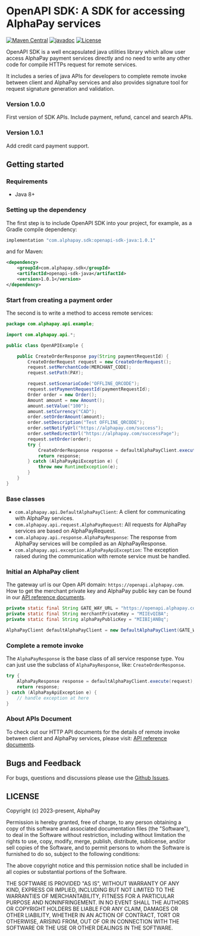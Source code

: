 # OpenAPI SDK: A SDK for accessing AlphaPay services

[![Maven Central](https://maven-badges.herokuapp.com/maven-central/com.alphapay.sdk/openapi-sdk-java/badge.svg)](https://maven-badges.herokuapp.com/maven-central/com.alphapay.sdk/openapi-sdk-java)
[![javadoc](https://javadoc.io/badge2/com.alphapay.sdk/openapi-sdk-java/javadoc.svg)](https://javadoc.io/doc/com.alphapay.sdk/openapi-sdk-java)
[![License](https://img.shields.io/github/license/alphapayit/openapi-sdk-java)](https://github.com/alphapayit/openapi-sdk-java/blob/main/LICENSE)

OpenAPI SDK is a well encapsulated java utilities library which allow user access AlphaPay payment services directly and no need to write any other code for compile HTTPs request for remote services.

It includes a series of java APIs for developers to complete remote invoke between client and AlphaPay services and also provides signature tool for request signature generation and validation.

### Version 1.0.0

First version of SDK APIs. Include payment, refund, cancel and search APIs.

### Version 1.0.1

Add credit card payment support.

## Getting started

### Requirements
- Java 8+

### Setting up the dependency

The first step is to include OpenAPI SDK into your project, for example, as a Gradle compile dependency:

```groovy
implementation "com.alphapay.sdk:openapi-sdk-java:1.0.1"
```

and for Maven:

```xml
<dependency>
    <groupId>com.alphapay.sdk</groupId>
    <artifactId>openapi-sdk-java</artifactId>
    <version>1.0.1</version>
</dependency>
```

### Start from creating a payment order

The second is to write a method to access remote services:

```java
package com.alphapay.api.example;

import com.alphapay.api.*;

public class OpenAPIExample {

    public CreateOrderResponse pay(String paymentRequestId) {
        CreateOrderRequest request = new CreateOrderRequest();
        request.setMerchantCode(MERCHANT_CODE);
        request.setPath(PAY);

        request.setScenarioCode("OFFLINE_QRCODE");
        request.setPaymentRequestId(paymentRequestId);
        Order order = new Order();
        Amount amount = new Amount();
        amount.setValue("100");
        amount.setCurrency("CAD");
        order.setOrderAmount(amount);
        order.setDescription("Test OFFLINE_QRCODE");
        order.setNotifyUrl("https://alphapay.com/success");
        order.setRedirectUrl("https://alphapay.com/successPage");
        request.setOrder(order);
        try {
            CreateOrderResponse response = defaultAlphaPayClient.execute(request);
            return response;
        } catch (AlphaPayApiException e) {
            throw new RuntimeException(e);
        }
    }
}
```

### Base classes

 - `com.alphapay.api.DefaultAlphaPayClient`: A client for communicating with AlphaPay services.
 - `com.alphapay.api.request.AlphaPayRequest`: All requests for AlphaPay services are based on AlphaPayRequest.
 - `com.alphapay.api.response.AlphaPayResponse`: The response from AlphaPay services will be compiled as an AlphaPayResponse.
 - `com.alphapay.api.exception.AlphaPayApiException`: The exception raised during the communication with remote service must be handled.

### Initial an AlphaPay client

The gateway url is our Open API domain: `https://openapi.alphapay.com`. How to get the merchant private key and AlphaPay public key can be found in our [API reference documents](https://www.alphapay.com/api/CAD_en.html).

```java
private static final String GATE_WAY_URL = "https://openapi.alphapay.com";
private static final String merchantPrivateKey = "MIIEvQIBA";
private static final String alphaPayPublicKey = "MIIBIjANBq";

AlphaPayClient defaultAlphaPayClient = new DefaultAlphaPayClient(GATE_WAY_URL, merchantPrivateKey, alphaPayPublicKey);
```

### Complete a remote invoke

The `AlphaPayResponse` is the base class of all service response type. You can just use the subclass of `AlphaPayResponse`, like: `CreateOrderResponse`.

```java
try {
    AlphaPayResponse response = defaultAlphaPayClient.execute(request);
    return response;
} catch (AlphaPayApiException e) {
    // handle exception at here
}
```

### About APIs Document

To check out our HTTP API documents for the details of remote invoke between client and AlphaPay services, please visit: [API reference documents](https://www.alphapay.com/api/CAD_en.html).

## Bugs and Feedback

For bugs, questions and discussions please use the [Github Issues](https://github.com/alphapayit/openapi-sdk-java/issues).

## LICENSE

Copyright (c) 2023-present, AlphaPay

Permission is hereby granted, free of charge, to any person obtaining a copy
of this software and associated documentation files (the "Software"), to deal
in the Software without restriction, including without limitation the rights
to use, copy, modify, merge, publish, distribute, sublicense, and/or sell
copies of the Software, and to permit persons to whom the Software is
furnished to do so, subject to the following conditions:

The above copyright notice and this permission notice shall be included in all
copies or substantial portions of the Software.

THE SOFTWARE IS PROVIDED "AS IS", WITHOUT WARRANTY OF ANY KIND, EXPRESS OR
IMPLIED, INCLUDING BUT NOT LIMITED TO THE WARRANTIES OF MERCHANTABILITY,
FITNESS FOR A PARTICULAR PURPOSE AND NONINFRINGEMENT. IN NO EVENT SHALL THE
AUTHORS OR COPYRIGHT HOLDERS BE LIABLE FOR ANY CLAIM, DAMAGES OR OTHER
LIABILITY, WHETHER IN AN ACTION OF CONTRACT, TORT OR OTHERWISE, ARISING FROM,
OUT OF OR IN CONNECTION WITH THE SOFTWARE OR THE USE OR OTHER DEALINGS IN THE
SOFTWARE.
